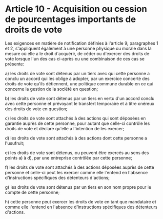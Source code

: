# Article 10 - Acquisition ou cession de pourcentages importants de droits de vote


Les exigences en matière de notification définies à l'article 9, paragraphes 1 et 2, s'appliquent également à une personne physique ou morale dans la mesure où elle a le droit d'acquérir, de céder ou d'exercer des droits de vote lorsque l'un des cas ci-après ou une combinaison de ces cas se présente:

a) les droits de vote sont détenus par un tiers avec qui cette personne a conclu un accord qui les oblige à adopter, par un exercice concerté des droits de vote qu'ils détiennent, une politique commune durable en ce qui concerne la gestion de la société en question;

b) les droits de vote sont détenus par un tiers en vertu d'un accord conclu avec cette personne et prévoyant le transfert temporaire et à titre onéreux des droits de vote en question;

c) les droits de vote sont attachés à des actions qui sont déposées en garantie auprès de cette personne, pour autant que celle-ci contrôle les droits de vote et déclare qu'elle a l'intention de les exercer;

d) les droits de vote sont attachés à des actions dont cette personne a l'usufruit;

e) les droits de vote sont détenus, ou peuvent être exercés au sens des points a) à d), par une entreprise contrôlée par cette personne;

f) les droits de vote sont attachés à des actions déposées auprès de cette personne et celle-ci peut les exercer comme elle l'entend en l'absence d'instructions spécifiques des détenteurs d'actions;

g) les droits de vote sont détenus par un tiers en son nom propre pour le compte de cette personne;

h) cette personne peut exercer les droits de vote en tant que mandataire et comme elle l'entend en l'absence d'instructions spécifiques des détenteurs d'actions.
